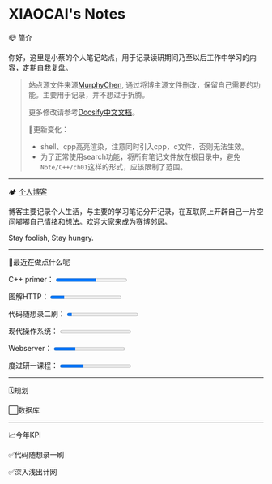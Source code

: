 <h1>XIAOCAI's Notes</h1>

📪 简介

你好，这里是小蔡的个人笔记站点，用于记录读研期间乃至以后工作中学习的内容，定期自我复盘。

> 站点源文件来源[MurphyChen](https://docs.mphy.top/#/), 通过将博主源文件删改，保留自己需要的功能。主要用于记录，并不想过于折腾。
>
> 更多修改请参考[Docsify中文文档](https://docsify.js.org/#/zh-cn/)。
>
> 🚧更新变化：
>
> - shell、cpp高亮渲染，注意同时引入cpp，c文件，否则无法生效。
> - 为了正常使用search功能，将所有笔记文件放在根目录中，避免`Note/C++/ch01`这样的形式，应该限制了范围。


---

🏕 [个人博客](https://shixiaocaia.fun)

博客主要记录个人生活，与主要的学习笔记分开记录，在互联网上开辟自己一片空间嘟嘟自己情绪和想法。欢迎大家来成为赛博邻居。

Stay foolish, Stay hungry.

---

🍳最近在做点什么呢

<p>
    <label for="file">C++ primer：</label>
    <progress max="790" value="448"></progress>
</p>
<p>
    <label for="file">图解HTTP：</label>
    <progress max="241" value="48"></progress>
</p>
<p>
    <label for="file">代码随想录二刷：</label>
    <progress max="150" value="10"></progress>
</p>
<p>
    <label for="file">现代操作系统：</label>
    <progress max="150" value="0"></progress>
</p>
<p>
    <label for="file">Webserver：</label>
    <progress max="100" value="30"></progress>
</p>
<p>
    <label for="file">度过研一课程：</label>
    <progress max="100" value="33"></progress>
</p>


---

🗓️规划

⬜数据库

---

📈今年KPI

✅代码随想录一刷

✅深入浅出计网

